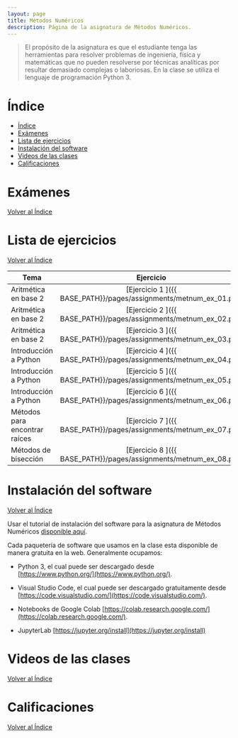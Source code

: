 ```yaml
---
layout: page
title: Métodos Numéricos
description: Página de la asignatura de Métodos Numéricos.
---
```

> El propósito de la asignatura es que el estudiante tenga las herramientas para resolver problemas de ingeniería, física y matemáticas que no pueden resolverse por técnicas analíticas por resultar demasiado complejas o laboriosas. En la clase se utiliza el lenguaje de programación Python 3.

# Índice
- [Índice](#índice)
- [Exámenes](#exámenes)
- [Lista de ejercicios](#lista-de-ejercicios)
- [Instalación del software](#instalación-del-software)
- [Videos de las clases](#videos-de-las-clases)
- [Calificaciones](#calificaciones)

# Exámenes
[Volver al Índice](#índice)

# Lista de ejercicios
[Volver al Índice](#índice)

|Tema              |Ejercicio       |
|------------------|:--------------:|
|Aritmética en base 2           |[Ejercicio 1    ]({{ BASE_PATH}}/pages/assignments/metnum_ex_01.pdf)|
|Aritmética en base 2           |[Ejercicio 2    ]({{ BASE_PATH}}/pages/assignments/metnum_ex_02.pdf)|
|Aritmética en base 2           |[Ejercicio 3    ]({{ BASE_PATH}}/pages/assignments/metnum_ex_03.pdf)|
|Introducción a Python          |[Ejercicio 4    ]({{ BASE_PATH}}/pages/assignments/metnum_ex_04.pdf)|
|Introducción a Python          |[Ejercicio 5    ]({{ BASE_PATH}}/pages/assignments/metnum_ex_05.pdf)|
|Introducción a Python          |[Ejercicio 6    ]({{ BASE_PATH}}/pages/assignments/metnum_ex_06.pdf)|
|Métodos para encontrar raíces  |[Ejercicio 7    ]({{ BASE_PATH}}/pages/assignments/metnum_ex_07.pdf)|
|Métodos de bisección           |[Ejercicio 8    ]({{ BASE_PATH}}/pages/assignments/metnum_ex_08.pdf)|

# Instalación del software
[Volver al Índice](#índice)

Usar el tutorial de instalación del software para la asignatura de Métodos Numéricos [disponible aquí](https://enriquegarcia.xyz/pages/instructions/installPython).

Cada paquetería de software que usamos en la clase esta disponible de manera gratuita en la web. Generalmente ocupamos:

- Python 3, el cual puede ser descargado desde [https://www.python.org/](https://www.python.org/).

- Visual Studio Code, el cual puede ser descargado gratuitamente desde [https://code.visualstudio.com/](https://code.visualstudio.com/).

- Notebooks de Google Colab [https://colab.research.google.com/](https://colab.research.google.com/).

- JupyterLab [https://jupyter.org/install](https://jupyter.org/install)

# Videos de las clases
[Volver al Índice](#índice)

# Calificaciones
[Volver al Índice](#índice)


<!-- Note: this is how to write a comment in HTML. Everything in here won't show up on your webpage.-->

<!--
To increase the size of the title, use fewer # in front of the paper title.
To decrease the size of the title, use more #. 
To remove the italics, remove the * before and after the description
To remove the underline from the title, remove the <u> tags (<u> and </u>)
-->
